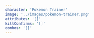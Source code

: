 ```yaml
---
character: 'Pokemon Trainer'
image: '../images/pokemon-trainer.png'
attributes: '[]'
killConfirms: '[]'
combos: '[]'
---
```

